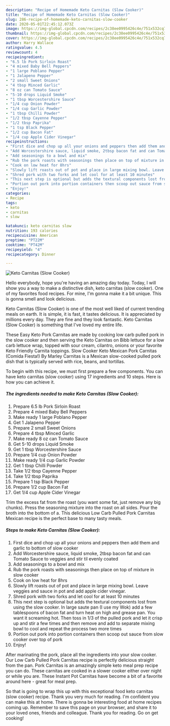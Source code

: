 ```yaml
---
description: "Recipe of Homemade Keto Carnitas (Slow Cooker)"
title: "Recipe of Homemade Keto Carnitas (Slow Cooker)"
slug: 286-recipe-of-homemade-keto-carnitas-slow-cooker
date: 2020-05-01T22:45:12.073Z
image: https://img-global.cpcdn.com/recipes/2c38ee0995426c4e/751x532cq70/keto-carnitas-slow-cooker-recipe-main-photo.jpg
thumbnail: https://img-global.cpcdn.com/recipes/2c38ee0995426c4e/751x532cq70/keto-carnitas-slow-cooker-recipe-main-photo.jpg
cover: https://img-global.cpcdn.com/recipes/2c38ee0995426c4e/751x532cq70/keto-carnitas-slow-cooker-recipe-main-photo.jpg
author: Harry Wallace
ratingvalue: 4.5
reviewcount: 4
recipeingredient:
- "6.5 lb Pork Sirloin Roast"
- "4 mixed Baby Bell Peppers"
- "1 large Poblano Pepper"
- "1 Jalapeno Pepper"
- "2 small Sweet Onions"
- "4 tbsp Minced Garlic"
- "8 oz can Tomato Sauce"
- "5-10 drops Liquid Smoke"
- "1 tbsp Worcestershire Sauce"
- "1/4 cup Onion Powder"
- "1/4 cup Garlic Powder"
- "1 tbsp Chilli Powder"
- "1/2 tbsp Cayenne Pepper"
- "1/2 tbsp Paprika"
- "1 tsp Black Pepper"
- "1/2 cup Bacon Fat"
- "1/4 cup Apple Cider Vinegar"
recipeinstructions:
- "First dice and chop up all your onions and peppers then add them and garlic to bottom of slow cooker"
- "Add Worcestershire sauce, liquid smoke, 2tbsp bacon fat and can Tomato Sauce to veggies and stir til evenly coated"
- "Add seasonings to a bowl and mix"
- "Rub the pork roasts with seasonings then place on top of mixture in slow cooker"
- "Cook on low heat for 8hrs"
- "Slowly lift roasts out of pot and place in large mixing bowl. Leave veggies and sauce in pot and add apple cider vinegar."
- "Shred pork with two forks and let cool for at least 10 minutes"
- "This next step is optional but adds the textural components lost from using the slow cooker. In large saute pan (I use my Wok) add a few tablespoons of bacon fat and turn heat on high and grease pan. You want it screaming hot. Then toss in 1/3 of the pulled pork and let it crisp up and stir a few times and then remove and add to separate mixing bowl to cool and repeat the process two more times"
- "Portion out pork into portion containers then scoop out sauce from slow cooker over top of pork"
- "Enjoy!"
categories:
- Recipe
tags:
- keto
- carnitas
- slow

katakunci: keto carnitas slow 
nutrition: 193 calories
recipecuisine: American
preptime: "PT22M"
cooktime: "PT42M"
recipeyield: "4"
recipecategory: Dinner

---
```



![Keto Carnitas (Slow Cooker)](https://img-global.cpcdn.com/recipes/2c38ee0995426c4e/751x532cq70/keto-carnitas-slow-cooker-recipe-main-photo.jpg)

Hello everybody, hope you're having an amazing day today. Today, I will show you a way to make a distinctive dish, keto carnitas (slow cooker). One of my favorites food recipes. For mine, I'm gonna make it a bit unique. This is gonna smell and look delicious.

Keto Carnitas (Slow Cooker) is one of the most well liked of current trending meals on earth. It is simple, it is fast, it tastes delicious. It is appreciated by millions every day. They are fine and they look fantastic. Keto Carnitas (Slow Cooker) is something that I've loved my entire life.

These Easy Keto Pork Carnitas are made by cooking low carb pulled pork in the slow cooker and then serving the Keto Carnitas on Bibb lettuce for a low carb lettuce wrap, topped with sour cream, cilantro, onions or your favorite Keto Friendly Carnita toppings. Slow Cooker Keto Mexican Pork Carnitas (Comida Fiesta!) By Marley Carnitas is a Mexican slow-cooked pulled pork dish that is typically served with rice, beans, and tortillas.


To begin with this recipe, we must first prepare a few components. You can have keto carnitas (slow cooker) using 17 ingredients and 10 steps. Here is how you can achieve it.

<!--inarticleads1-->

##### The ingredients needed to make Keto Carnitas (Slow Cooker):

1. Prepare 6.5 lb Pork Sirloin Roast
1. Prepare 4 mixed Baby Bell Peppers
1. Make ready 1 large Poblano Pepper
1. Get 1 Jalapeno Pepper
1. Prepare 2 small Sweet Onions
1. Prepare 4 tbsp Minced Garlic
1. Make ready 8 oz can Tomato Sauce
1. Get 5-10 drops Liquid Smoke
1. Get 1 tbsp Worcestershire Sauce
1. Prepare 1/4 cup Onion Powder
1. Make ready 1/4 cup Garlic Powder
1. Get 1 tbsp Chilli Powder
1. Take 1/2 tbsp Cayenne Pepper
1. Take 1/2 tbsp Paprika
1. Prepare 1 tsp Black Pepper
1. Prepare 1/2 cup Bacon Fat
1. Get 1/4 cup Apple Cider Vinegar


Trim the excess fat from the roast (you want some fat, just remove any big chunks). Press the seasoning mixture into the roast on all sides. Pour the broth into the bottom of a. This delicious Low Carb Pulled Pork Carnitas Mexican recipe is the perfect base to many tasty meals. 

<!--inarticleads2-->

##### Steps to make Keto Carnitas (Slow Cooker):

1. First dice and chop up all your onions and peppers then add them and garlic to bottom of slow cooker
1. Add Worcestershire sauce, liquid smoke, 2tbsp bacon fat and can Tomato Sauce to veggies and stir til evenly coated
1. Add seasonings to a bowl and mix
1. Rub the pork roasts with seasonings then place on top of mixture in slow cooker
1. Cook on low heat for 8hrs
1. Slowly lift roasts out of pot and place in large mixing bowl. Leave veggies and sauce in pot and add apple cider vinegar.
1. Shred pork with two forks and let cool for at least 10 minutes
1. This next step is optional but adds the textural components lost from using the slow cooker. In large saute pan (I use my Wok) add a few tablespoons of bacon fat and turn heat on high and grease pan. You want it screaming hot. Then toss in 1/3 of the pulled pork and let it crisp up and stir a few times and then remove and add to separate mixing bowl to cool and repeat the process two more times
1. Portion out pork into portion containers then scoop out sauce from slow cooker over top of pork
1. Enjoy!


After marinating the pork, place all the ingredients into your slow cooker. Our Low Carb Pulled Pork Carnitas recipe is perfectly delicious straight from the pan. Pork Carnitas is an amazingly simple keto meal prep recipe you can do. These carnitas are cooked in a slower cooker either over night or while you are. These Instant Pot Carnitas have become a bit of a favorite around here - great for meal prep. 

So that is going to wrap this up with this exceptional food keto carnitas (slow cooker) recipe. Thank you very much for reading. I'm confident you can make this at home. There is gonna be interesting food at home recipes coming up. Remember to save this page on your browser, and share it to your loved ones, friends and colleague. Thank you for reading. Go on get cooking!
